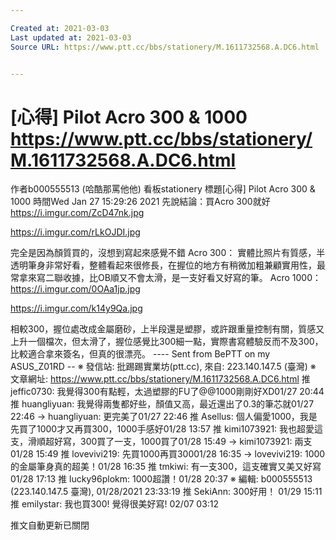 ```yaml
---

Created at: 2021-03-03
Last updated at: 2021-03-03
Source URL: https://www.ptt.cc/bbs/stationery/M.1611732568.A.DC6.html


---
```


# [心得] Pilot Acro 300 & 1000 https://www.ptt.cc/bbs/stationery/M.1611732568.A.DC6.html


作者b000555513 (哈酷那罵他他)
看板stationery
標題\[心得\] Pilot Acro 300 & 1000
時間Wed Jan 27 15:29:26 2021
先說結論：買Acro 300就好 <https://i.imgur.com/ZcD47nk.jpg>

<https://i.imgur.com/rLkOJDI.jpg>

完全是因為顏質買的，沒想到寫起來感覺不錯 Acro 300： 實體比照片有質感，半透明筆身非常好看，整體看起來很修長，在握位的地方有稍微加粗兼顧實用性，最常拿來寫二聯收據，比OB順又不會太滑，是一支好看又好寫的筆。 Acro 1000： <https://i.imgur.com/0OAa1jp.jpg>

<https://i.imgur.com/k14y9Qa.jpg>

相較300，握位處改成金屬磨砂，上半段還是塑膠，或許跟重量控制有關，質感又上升一個檔次，但太滑了，握位感覺比300細一點，實際書寫體驗反而不及300，比較適合拿來簽名，但真的很漂亮。 ---- Sent from BePTT on my ASUS\_Z01RD -- ※ 發信站: 批踢踢實業坊(ptt.cc), 來自: 223.140.147.5 (臺灣) ※ 文章網址: <https://www.ptt.cc/bbs/stationery/M.1611732568.A.DC6.html>
推 jeffic0730: 我覺得300有點輕，太過塑膠的FU了@@1000剛剛好XD01/27 20:44
推 huangliyuan: 我覺得兩隻都好些，顏值又高，最近還出了0.3的筆芯就01/27 22:46
→ huangliyuan: 更完美了01/27 22:46
推 Asellus: 個人偏愛1000，我是先買了1000才又再買300，1000手感好01/28 13:57
推 kimi1073921: 我也超愛這支，滑順超好寫，300買了一支，1000買了01/28 15:49
→ kimi1073921: 兩支01/28 15:49
推 lovevivi219: 先買1000再買30001/28 16:35
→ lovevivi219: 1000的金屬筆身真的超美！01/28 16:35
推 tmkiwi: 有一支300，這支確實又美又好寫01/28 17:13
推 lucky96plokm: 1000超讚！01/28 20:37
※ 編輯: b000555513 (223.140.147.5 臺灣), 01/28/2021 23:33:19
推 SekiAnn: 300好用！ 01/29 15:11
推 emilystar: 我也買300! 覺得很美好寫! 02/07 03:12

推文自動更新已關閉

